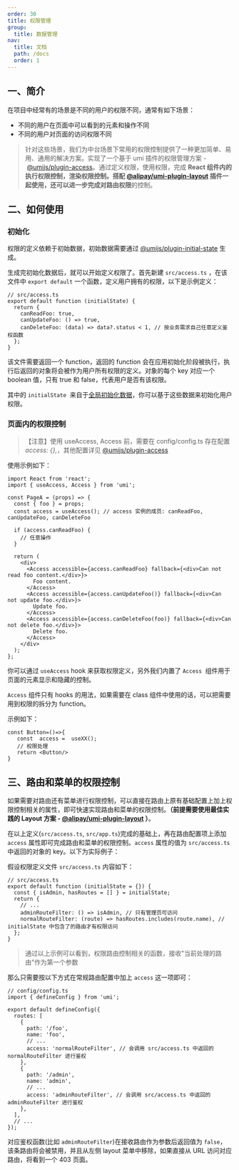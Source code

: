 ```yaml
---
order: 30
title: 权限管理
group:
  title: 数据管理
nav:
  title: 文档
  path: /docs
  order: 1
---
```


## 一、简介

在项目中经常有的场景是不同的用户的权限不同，通常有如下场景：

- 不同的用户在页面中可以看到的元素和操作不同
- 不同的用户对页面的访问权限不同

> 针对这些场景，我们为中台场景下常用的权限控制提供了一种更加简单、易用、通用的解决方案。实现了一个基于 umi 插件的权限管理方案 - [@umijs/plugin-access](https://umijs.org/zh-CN/plugins/plugin-access)。通过定义权限，使用权限，完成 **React 组件内的执行权限控制，渲染权限控制。**搭配 [@alipay/umi-plugin-layout](https://umijs.org/zh-CN/plugins/plugin-layout) 插件一起使用，还可以进一步完成对**路由权限**的控制。

## 二、如何使用

### 初始化

权限的定义依赖于初始数据，初始数据需要通过 [@umijs/plugin-initial-state](https://umijs.org/zh-CN/plugins/plugin-initial-state) 生成。

生成完初始化数据后，就可以开始定义权限了。首先新建 `src/access.ts` ，在该文件中 `export default` 一个函数，定义用户拥有的权限，以下是示例定义：

```tsx | pure
// src/access.ts
export default function (initialState) {
  return {
    canReadFoo: true,
    canUpdateFoo: () => true,
    canDeleteFoo: (data) => data?.status < 1, // 按业务需求自己任意定义鉴权函数
  };
}
```

该文件需要返回一个 function，返回的 function 会在应用初始化阶段被执行，执行后返回的对象将会被作为用户所有权限的定义。对象的每个 key 对应一个 boolean 值，只有 true 和 false，代表用户是否有该权限。

其中的 `initialState`  来自于[全局初始化数据](initial-state)，你可以基于这些数据来初始化用户权限。

### 页面内的权限控制
> 【注意】使用 useAccess, Access 前，需要在 config/config.ts 存在配置 *access: {},*，其他配置详见 [@umijs/plugin-access](https://v3.umijs.org/zh-CN/plugins/plugin-access)
> 
使用示例如下：

```tsx | pure
import React from 'react';
import { useAccess, Access } from 'umi';

const PageA = (props) => {
  const { foo } = props;
  const access = useAccess(); // access 实例的成员: canReadFoo, canUpdateFoo, canDeleteFoo

  if (access.canReadFoo) {
    // 任意操作
  }

  return (
    <div>
      <Access accessible={access.canReadFoo} fallback={<div>Can not read foo content.</div>}>
        Foo content.
      </Access>
      <Access accessible={access.canUpdateFoo()} fallback={<div>Can not update foo.</div>}>
        Update foo.
      </Access>
      <Access accessible={access.canDeleteFoo(foo)} fallback={<div>Can not delete foo.</div>}>
        Delete foo.
      </Access>
    </div>
  );
};
```

你可以通过 `useAccess` hook 来获取权限定义，另外我们内置了 `Access`  组件用于页面的元素显示和隐藏的控制。

`Access` 组件只有 hooks 的用法，如果需要在 class 组件中使用的话，可以把需要用到权限的拆分为 function。

示例如下：

```react
const Button=()=>{
   const  access =  useXX();
   // 权限处理
   return <Button/>
}
```

## 三、路由和菜单的权限控制

如果需要对路由还有菜单进行权限控制，可以直接在路由上原有基础配置上加上权限控制相关的属性，即可快速实现路由和菜单的权限控制。**（前提需要使用最佳实践的 Layout 方案 - [@alipay/umi-plugin-layout](https://umijs.org/zh-CN/plugins/plugin-layout) ）**。

在以上定义(`src/access.ts`, `src/app.ts`)完成的基础上，再在路由配置项上添加 `access` 属性即可完成路由和菜单的权限控制。`access` 属性的值为 `src/access.ts` 中返回的对象的 key。以下为实际例子：

假设权限定义文件 `src/access.ts` 内容如下：

```tsx | pure
// src/access.ts
export default function (initialState = {}) {
  const { isAdmin, hasRoutes = [] } = initialState;
  return {
    // ...
    adminRouteFilter: () => isAdmin, // 只有管理员可访问
    normalRouteFilter: (route) => hasRoutes.includes(route.name), // initialState 中包含了的路由才有权限访问
  };
}
```

> 通过以上示例可以看到，权限路由控制相关的函数，接收"当前处理的路由"作为第一个参数

那么只需要按以下方式在常规路由配置中加上 `access` 这一项即可：

```tsx | pure
// config/config.ts
import { defineConfig } from 'umi';

export default defineConfig({
  routes: [
    {
      path: '/foo',
      name: 'foo',
      // ...
      access: 'normalRouteFilter', // 会调用 src/access.ts 中返回的 normalRouteFilter 进行鉴权
    },
    {
      path: '/admin',
      name: 'admin',
      // ...
      access: 'adminRouteFilter', // 会调用 src/access.ts 中返回的 adminRouteFilter 进行鉴权
    },
  ],
  // ...
});
```

对应鉴权函数(比如 `adminRouteFilter`)在接收路由作为参数后返回值为 `false`，该条路由将会被禁用，并且从左侧 layout 菜单中移除，如果直接从 URL 访问对应路由，将看到一个 403 页面。
